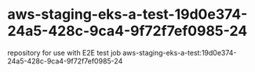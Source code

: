 # aws-staging-eks-a-test-19d0e374-24a5-428c-9ca4-9f72f7ef0985-24
repository for use with E2E test job aws-staging-eks-a-test:19d0e374-24a5-428c-9ca4-9f72f7ef0985-24
